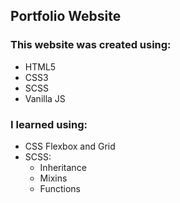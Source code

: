 ## Portfolio Website

### This website was created using:

- HTML5
- CSS3
- SCSS
- Vanilla JS

### I learned using:

- CSS Flexbox and Grid
- SCSS:
  - Inheritance
  - Mixins
  - Functions
